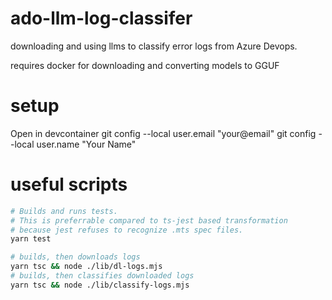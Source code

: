 # ado-llm-log-classifer

downloading and using llms to classify error logs from Azure Devops.

requires docker for downloading and converting models to GGUF

# setup
Open in devcontainer
git config --local user.email "your@email"
git config --local user.name "Your Name"

# useful scripts
```sh
# Builds and runs tests.
# This is preferrable compared to ts-jest based transformation
# because jest refuses to recognize .mts spec files.
yarn test

# builds, then downloads logs
yarn tsc && node ./lib/dl-logs.mjs
# builds, then classifies downloaded logs
yarn tsc && node ./lib/classify-logs.mjs

```